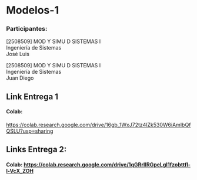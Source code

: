 # Modelos-1
### Participantes:

[2508509] MOD Y SIMU D SISTEMAS I  
Ingeniería de Sistemas  
José Luis 


[2508509] MOD Y SIMU D SISTEMAS I  
Ingeniería de Sistemas  
Juan Diego 



## Link Entrega 1
#### Colab:
https://colab.research.google.com/drive/16gb_1WxJ72tz4lZk530W6iAmIbQfQSLU?usp=sharing

## Links Entrega 2:
#### Colab: https://colab.research.google.com/drive/1qGRrIIRGpeLgI1fzobttfl-l-VcX_ZOH

